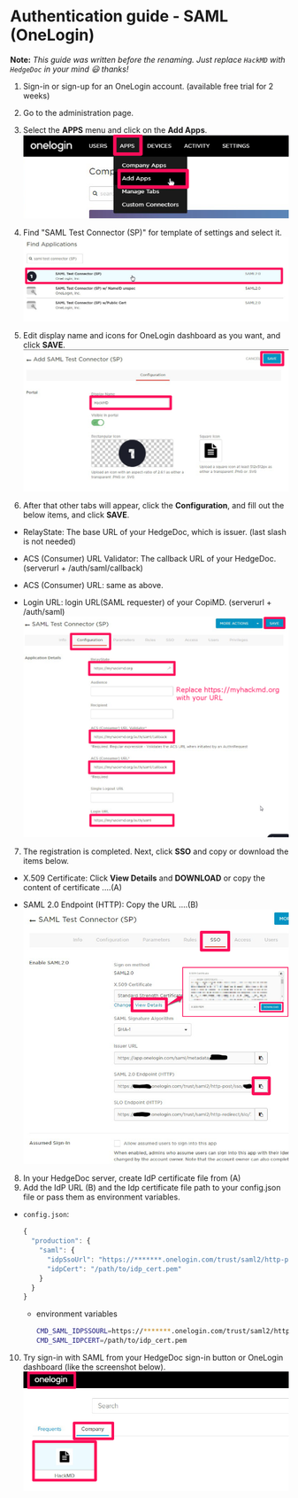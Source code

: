 # Authentication guide - SAML (OneLogin)

**Note:** *This guide was written before the renaming. Just replace `HackMD` with `HedgeDoc` in your mind 😃 thanks!*

1. Sign-in or sign-up for an OneLogin account. (available free trial for 2 weeks)

2. Go to the administration page.

3. Select the **APPS** menu and click on the **Add Apps**.  
   ![onelogin-add-app](../../images/auth/onelogin-add-app.png)

4. Find "SAML Test Connector (SP)" for template of settings and select it.  
   ![onelogin-select-template](../../images/auth/onelogin-select-template.png)

5. Edit display name and icons for OneLogin dashboard as you want, and click **SAVE**.  
   ![onelogin-edit-app-name](../../images/auth/onelogin-edit-app-name.png)

6. After that other tabs will appear, click the **Configuration**, and fill out the below items, and click **SAVE**.
  - RelayState: The base URL of your HedgeDoc, which is issuer. (last slash is not needed)

  - ACS (Consumer) URL Validator: The callback URL of your HedgeDoc. (serverurl + /auth/saml/callback)

  - ACS (Consumer) URL: same as above.

  - Login URL: login URL(SAML requester) of your CopiMD. (serverurl + /auth/saml)  
    ![onelogin-edit-sp-metadata](../../images/auth/onelogin-edit-sp-metadata.png)

7. The registration is completed. Next, click **SSO** and copy or download the items below.
  - X.509 Certificate: Click **View Details** and **DOWNLOAD** or copy the content of certificate ....(A)

  - SAML 2.0 Endpoint (HTTP): Copy the URL ....(B)  
    ![onelogin-copy-idp-metadata](../../images/auth/onelogin-copy-idp-metadata.png)

8. In your HedgeDoc server, create IdP certificate file from (A)
9. Add the IdP URL (B) and the Idp certificate file path to your config.json file or pass them as environment variables.
  - `config.json`:
    ```javascript
    {
      "production": {
        "saml": {
          "idpSsoUrl": "https://*******.onelogin.com/trust/saml2/http-post/sso/******",
          "idpCert": "/path/to/idp_cert.pem"
        }
      }
    }
    ```

    - environment variables
      ```sh
      CMD_SAML_IDPSSOURL=https://*******.onelogin.com/trust/saml2/http-post/sso/******
      CMD_SAML_IDPCERT=/path/to/idp_cert.pem
      ```

10. Try sign-in with SAML from your HedgeDoc sign-in button or OneLogin dashboard (like the screenshot below).  
   ![onelogin-use-dashboard](../../images/auth/onelogin-use-dashboard.png)
